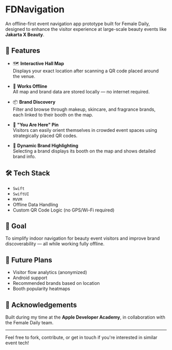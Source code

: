 # FDNavigation

An offline-first event navigation app prototype built for Female Daily, designed to enhance the visitor experience at large-scale beauty events like **Jakarta X Beauty**.

## 📱 Features

- 🗺️ **Interactive Hall Map**  
  Displays your exact location after scanning a QR code placed around the venue.

- 📡 **Works Offline**  
  All map and brand data are stored locally — no internet required.

- 📦 **Brand Discovery**  
  Filter and browse through makeup, skincare, and fragrance brands, each linked to their booth on the map.

- 🎯 **"You Are Here" Pin**  
  Visitors can easily orient themselves in crowded event spaces using strategically placed QR codes.

- 📌 **Dynamic Brand Highlighting**  
  Selecting a brand displays its booth on the map and shows detailed brand info.

## 🛠️ Tech Stack

- `Swift`
- `SwiftUI`
- `MVVM`
- Offline Data Handling
- Custom QR Code Logic (no GPS/Wi-Fi required)

## 🎯 Goal

To simplify indoor navigation for beauty event visitors and improve brand discoverability — all while working fully offline.

## 🚀 Future Plans

- Visitor flow analytics (anonymized)
- Android support
- Recommended brands based on location
- Booth popularity heatmaps

## 🤝 Acknowledgements

Built during my time at the **Apple Developer Academy**, in collaboration with the Female Daily team.

---

Feel free to fork, contribute, or get in touch if you're interested in similar event tech!

